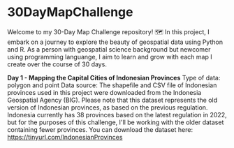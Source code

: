# 30DayMapChallenge
Welcome to my 30-Day Map Challenge repository! 🗺️ In this project, I embark on a journey to explore the beauty of geospatial data using Python and R. As a person with geospatial science background but newcomer using programming languange, I aim to learn and grow with each map I create over the course of 30 days.

**Day 1 - Mapping the Capital Cities of Indonesian Provinces**
Type of data: polygon and point
Data source:
The shapefile and CSV file of Indonesian provinces used in this project were downloaded from the Indonesia Geospatial Agency (BIG). Please note that this dataset represents the old version of Indonesian provinces, as based on the previous regulation. Indonesia currently has 38 provinces based on the latest regulation in 2022, but for the purposes of this challenge, I'll be working with the older dataset containing fewer provinces. You can download the dataset here:
https://tinyurl.com/IndonesianProvinces

